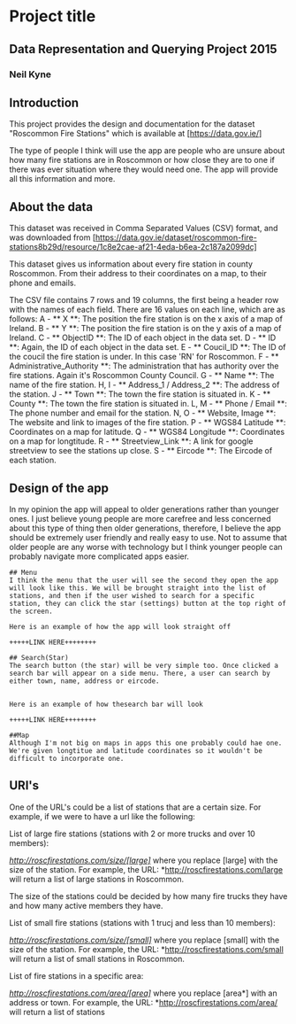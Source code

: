# Project title
## Data Representation and Querying Project 2015
### Neil Kyne

## Introduction
This project provides the design and documentation for the dataset "Roscommon Fire Stations" which is available at [https://data.gov.ie/]

The type of people I think will use the app are people who are unsure about how many fire stations are in Roscommon or how close they are to one if there was ever situation where they would need one. The app will provide all this information and more.

## About the data
This dataset was received in Comma Separated Values (CSV) format, and was downloaded from [https://data.gov.ie/dataset/roscommon-fire-stations8b29d/resource/1c8e2cae-af21-4eda-b6ea-2c187a2099dc]

This dataset gives us information about every fire station in county Roscommon. From their address to their coordinates on a map, to their phone and emails.

The CSV file contains 7 rows and 19 columns, the first being a header row with the names of each field.
There are 16 values on each line, which are as follows:
    A - ** X **: The position the fire station is on the x axis of a map of Ireland.
    B - ** Y **: The position the fire station is on the y axis of a map of Ireland.
    C - ** ObjectID **: The ID of each object in the data set.
    D - ** ID **: Again, the ID of each object in the data set.
    E - ** Coucil_ID **: The ID of the coucil the fire station is under. In this case 'RN' for Roscommon.
    F - ** Administrative_Authority **: The administration that has authority over the fire stations. Again it's Roscommon County Council.
    G - ** Name **: The name of the fire station.
    H, I - ** Address_1 / Address_2 **: The address of the station.
    J - ** Town **: The town the fire station is situated in.
    K - ** County **: The town the fire station is situated in.
    L, M - ** Phone / Email **: The phone number and email for the station.
    N, O - ** Website, Image **: The website and link to images of the fire station.
    P - ** WGS84 Latitude **: Coordinates on a map for latitude.
    Q - ** WGS84 Longitude **: Coordinates on a map for longtitude.
    R - ** Streetview_Link **: A link for google streetview to see the stations up close.
    S - ** Eircode **: The Eircode of each station.
    
## Design of the app
In my opinion the app will appeal to older generations rather than younger ones. I just believe young people are more carefree and less concerned about this type of thing then older generations, therefore, I believe the app should be extremely user friendly and really easy to use. Not to assume that older people are any worse with technology but I think younger people can probably navigate more complicated apps easier.

    ## Menu
    I think the menu that the user will see the second they open the app will look like this. We will be brought straight into the list of stations, and then if the user wished to search for a specific station, they can click the star (settings) button at the top right of the screen.
    
    Here is an example of how the app will look straight off
    
    +++++LINK HERE++++++++
    
    ## Search(Star)
    The search button (the star) will be very simple too. Once clicked a search bar will appear on a side menu. There, a user can search by either town, name, address or eircode.
    
    
    Here is an example of how thesearch bar will look
    
    +++++LINK HERE++++++++
    
    ##Map
    Although I'm not big on maps in apps this one probably could hae one. We're given longtitue and latitude coordinates so it wouldn't be difficult to incorporate one.
    
## URl's
One of the URL's could be a list of stations that are a certain size. For example, if we were to have a url like the following:

List of large fire stations (stations with 2 or more trucks and over 10 members):

*http://roscfirestations.com/size/[large]*
where you replace [large] with the size of the station.
For example, the URL:
*http://roscfirestations.com/large
will return a list of large stations in Roscommon.

The size of the stations could be decided by how many fire trucks they have and how many active members they have.

List of small fire stations (stations with 1 trucj and less  than 10 members):

*http://roscfirestations.com/size/[small]*
where you replace [small] with the size of the station.
For example, the URL:
*http://roscfirestations.com/small
will return a list of small stations in Roscommon.

List of fire stations in a specific area:

*http://roscfirestations.com/area/[area]*
where you replace [area*] with an address or town.
For example, the URL:
*http://roscfirestations.com/area/
will return a list of stations 





    
    
    
    
    
    